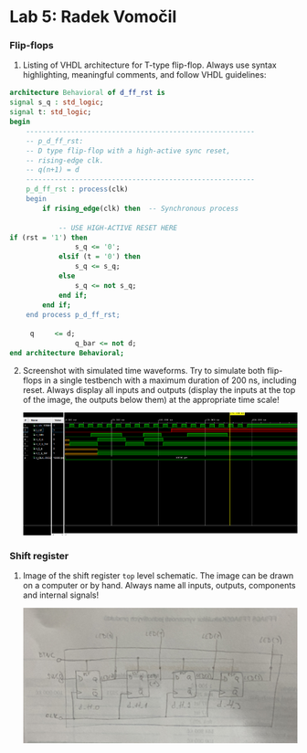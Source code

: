 # Lab 5: Radek Vomočil

### Flip-flops

1. Listing of VHDL architecture for T-type flip-flop. Always use syntax highlighting, meaningful comments, and follow VHDL guidelines:

```vhdl
architecture Behavioral of d_ff_rst is
signal s_q : std_logic;
signal t: std_logic;
begin
    --------------------------------------------------------
    -- p_d_ff_rst:
    -- D type flip-flop with a high-active sync reset,
    -- rising-edge clk.
    -- q(n+1) = d
    --------------------------------------------------------
    p_d_ff_rst : process(clk)
    begin
        if rising_edge(clk) then  -- Synchronous process

            -- USE HIGH-ACTIVE RESET HERE
if (rst = '1') then
                s_q <= '0';
            elsif (t = '0') then
                s_q <= s_q;
            else
                s_q <= not s_q;
            end if;
        end if;
    end process p_d_ff_rst;

     q     <= d;
                q_bar <= not d;
end architecture Behavioral;
```

2. Screenshot with simulated time waveforms. Try to simulate both flip-flops in a single testbench with a maximum duration of 200 ns, including reset. Always display all inputs and outputs (display the inputs at the top of the image, the outputs below them) at the appropriate time scale!

   ![your figure](Images/Vlny.png)

### Shift register

1. Image of the shift register `top` level schematic. The image can be drawn on a computer or by hand. Always name all inputs, outputs, components and internal signals!

   ![your figure](Images/Schema.jpeg)
